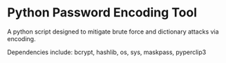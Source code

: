 # Python Password Encoding Tool

A python script designed to mitigate brute force and dictionary attacks via encoding.

Dependencies include:
bcrypt, hashlib, os, sys, maskpass, pyperclip3

